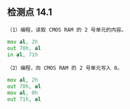 ## 检测点 14.1

```
（1）编程，读取 CMOS RAM 的 2 号单元的内容。
```

```asm
mov al, 2h
out 70h, al
in al, 71h
```

```
（2）编程，向 CMOS RAM 的 2 号单元写入 0。
```

```asm
mov al, 2h
out 70h, al
mov al, 0h
out 71h, al
```
